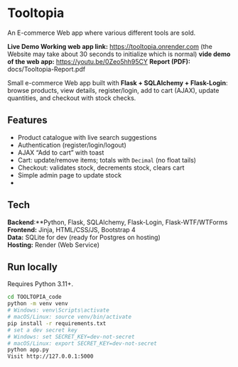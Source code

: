 # Tooltopia
An E-commerce Web app where various different tools are sold.

**Live Demo Working web app link:** https://tooltopia.onrender.com (the Website may take about 30 seconds to initialize which is normal) 
**vide demo of the web app:** https://youtu.be/0Zeo5hh95CY
**Report (PDF):** docs/Tooltopia-Report.pdf

Small e-commerce Web app built with **Flask + SQLAlchemy + Flask-Login**: browse products, view details, register/login, add to cart (AJAX), update quantities, and checkout with stock checks.

## Features
- Product catalogue with live search suggestions
- Authentication (register/login/logout)
- AJAX “Add to cart” with toast
- Cart: update/remove items; totals with `Decimal` (no float tails)
- Checkout: validates stock, decrements stock, clears cart
- Simple admin page to update stock
- 
## Tech
**Backend**:**Python, Flask, SQLAlchemy, Flask-Login, Flask-WTF/WTForms  
**Frontend:** Jinja, HTML/CSS/JS, Bootstrap 4  
**Data:** SQLite for dev (ready for Postgres on hosting)  
**Hosting:** Render (Web Service)

## Run locally
Requires Python 3.11+.

```bash
cd TOOLTOPIA_code
python -m venv venv
# Windows: venv\Scripts\activate
# macOS/Linux: source venv/bin/activate
pip install -r requirements.txt
# set a dev secret key
# Windows: set SECRET_KEY=dev-not-secret
# macOS/Linux: export SECRET_KEY=dev-not-secret
python app.py
Visit http://127.0.0.1:5000
